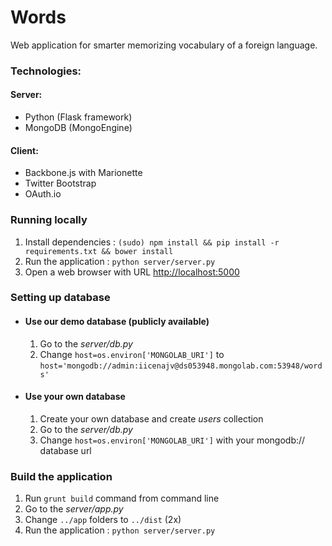 # Words #

Web application for smarter memorizing vocabulary of a foreign language.


### Technologies: ####

#### Server: ####
* Python (Flask framework)
* MongoDB (MongoEngine)

#### Client: ####
* Backbone.js with Marionette
* Twitter Bootstrap
* OAuth.io


### Running locally ###

1. Install dependencies : `(sudo) npm install && pip install -r requirements.txt && bower install`
2. Run the application : `python server/server.py`
3. Open a web browser with URL [http://localhost:5000](http://localhost:5000)


### Setting up database ###
* #### Use our demo database (publicly available) ####
    
    1. Go to the *server/db.py*
    2. Change `host=os.environ['MONGOLAB_URI']` to `host='mongodb://admin:iicenajv@ds053948.mongolab.com:53948/words'`

* #### Use your own database ####

    1. Create your own database and create *users* collection
    2. Go to the *server/db.py*
    3. Change `host=os.environ['MONGOLAB_URI']` with your mongodb:// database url


### Build the application ###

1. Run `grunt build` command from command line
2. Go to the *server/app.py*
3. Change `../app` folders to `../dist` (2x)
4. Run the application : `python server/server.py`

